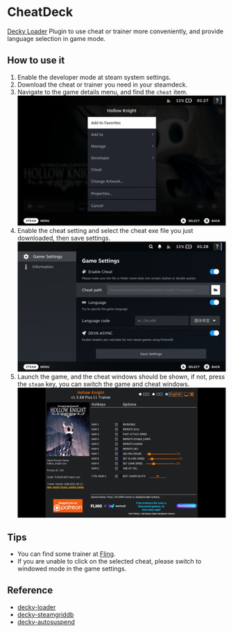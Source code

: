# CheatDeck
[Decky Loader](https://github.com/SteamDeckHomebrew/PluginLoader) Plugin to use cheat or trainer more conveniently, and provide language selection in game mode.

## How to use it
1. Enable the developer mode at steam system settings.
2. Download the cheat or trainer you need in your steamdeck.
3. Navigate to the game details menu, and find the `cheat` item.
![Alt text](img/menu.jpg)
4. Enable the cheat setting and select the cheat exe file you just downloaded, then save settings.
![Alt text](img/settings.jpg)
5. Launch the game, and the cheat windows should be shown, if not, press the `steam` key, you can switch the game and cheat windows.
![Alt text](img/trainer.jpg)

## Tips
- You can find some trainer at [Fling](https://flingtrainer.com/).
- If you are unable to click on the selected cheat, please switch to windowed mode in the game settings.

## Reference
- [decky-loader](https://github.com/SteamDeckHomebrew/decky-loader)  
- [decky-steamgriddb](https://github.com/SteamGridDB/decky-steamgriddb)  
- [decky-autosuspend](https://github.com/jurassicplayer/decky-autosuspend)
